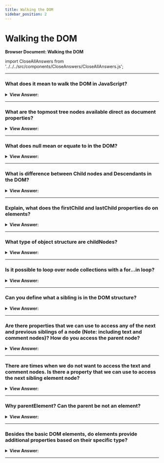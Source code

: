 ```yaml
---
title: Walking the DOM
sidebar_position: 2
---
```


# Walking the DOM

**Browser Document: Walking the DOM**

<head>
  <title>Walking the DOM - JavaScript Interview Questions & Answers</title>
  <meta charSet="utf-8" />
</head>

import CloseAllAnswers from '../../../src/components/CloseAnswers/CloseAllAnswers.js';

<CloseAllAnswers />

---

### What does it mean to walk the DOM in JavaScript?

<details>
  <summary><strong>View Answer:</strong></summary>
  <div>
  <div><strong>Interview Response:</strong> The DOM allows us to do anything with elements and their contents, but first we need to reach the corresponding DOM object. This step through process is commonly referred to as walking the DOM. All operations on the DOM start with the document object. That is the main “entry point” to DOM. From it we can access any node.
</div><br />
  <div><strong className="codeExample">Code Example:</strong><br /><br />

  <div></div>

```js
alert(document.documentElement); // alerts [object HTMLHtmlElement] <html> node
```

  </div>
  </div>
</details>

---

### What are the topmost tree nodes available direct as document properties?

<details>
  <summary><strong>View Answer:</strong></summary>
  <div>
  <div><strong>Interview Response:</strong> The topmost tree nodes are available directly as document properties including the html, body, and head nodes document nodes.</div><br />
  <div><strong>Technical Response:</strong> The topmost tree nodes are available directly as document properties including the html, body, and head nodes document nodes. The topmost document node is document.documentElement. That is the DOM node of the &#8249;html&#8250; tag. Another widely used DOM node is the &#8249;body&#8250; element – document.body. The &#8249;head&#8250; tag is available as document.head. Any node beyond are part of the body node.
  </div><br />
  <div><strong className="codeExample">Code Example:</strong><br /><br />

  <div></div>

```js
alert(document.documentElement); // alerts [object HTMLHtmlElement] <html> node
```

  </div>
  </div>
</details>

---

### What does null mean or equate to in the DOM?

<details>
  <summary><strong>View Answer:</strong></summary>
  <div>
  <div><strong>Interview Response:</strong> In the DOM, the null value means “doesn’t exist” or “no such node”. A script cannot access an element that does not exist at the moment of execution. In particular, if a script is inside &#8249;head&#8250;, then document.body is unavailable, because the browser did not read it yet.
</div><br />
  <div><strong className="codeExample">Code Example:</strong><br /><br />

  <div></div>

```html
<html>
  <head>
    <script>
      alert('From HEAD: ' + document.body); // null, there's no <body> yet
    </script>
  </head>

  <body>
    <script>
      alert('From BODY: ' + document.body); // HTMLBodyElement, now it exists
    </script>
  </body>
</html>
```

  </div>
  </div>
</details>

---

### What is difference between Child nodes and Descendants in the DOM?

<details>
  <summary><strong>View Answer:</strong></summary>
  <div>
  <div><strong>Interview Response:</strong> In the DOM, a child node is a direct child of the given parent. Descendants are all elements that are nested in the given one, including children, their children and so on.
</div>
  </div>
</details>

---

### Explain, what does the firstChild and lastChild properties do on elements?

<details>
  <summary><strong>View Answer:</strong></summary>
  <div>
  <div><strong>Interview Response:</strong> The firstChild and lastChild element properties give fast access to the first and last children of a parent element.</div><br />
  <div><strong>Technical Response:</strong> The firstChild and lastChild element properties give fast access to the first and last children of a parent element. Using the firstChild and lastChild are considered shorthand properties. The childNodes property can also be used to interact with the nodes using the bracket notation. There’s also a special function elem.hasChildNodes() to check whether there are any child nodes.
  </div><br />
  <div><strong className="codeExample">Code Example:</strong><br /><br />

  <div></div>

```js
elem.childNodes[0] === elem.firstChild; // true
elem.childNodes[elem.childNodes.length - 1] === elem.lastChild; // true
```

  </div>
  </div>
</details>

---

### What type of object structure are childNodes?

<details>
  <summary><strong>View Answer:</strong></summary>
  <div>
  <div><strong>Interview Response:</strong> Child nodes make of a structure that is like an Array. In simple terms, its a special array-like iterable object that we can loop over.</div><br />
  <div><strong>Technical Response:</strong> The childNodes looks like an array, but it is not an array, but rather a collection (a special array-like iterable object). This allows us to iterate over the childNodes using a for…of loop, which consequential. That is because it is iterable (provides the Symbol.iterator property, as required). Since, its an array like object we do not get all the benefits of arrays like the filter and map methods directly. However, there is a solution that we can use by invoking Array.from() and turning the childNodes into an array.
  </div><br />
  <div><strong className="codeExample">Code Example:</strong><br /><br />

  <div></div>

```js
for (let node of document.body.childNodes) {
  alert(node); // shows all nodes from the collection
}

// Doesn't work returns undefined
alert(document.body.childNodes.filter); // undefined (there's no filter method!)

// Solution: turn childNodes into an array
alert(Array.from(document.body.childNodes).filter); // function
```

  </div>
  </div>
</details>

---

### Is it possible to loop over node collections with a for…in loop?

<details>
  <summary><strong>View Answer:</strong></summary>
  <div>
  <div><strong>Interview Response:</strong> Yes, technically you can loop over collections with a for…in loop, but it is not recommended. The for..in loop iterates over all enumerable properties. And collections have some “extra” rarely used properties that we usually do not want to get like entries, forEach, and keys.
</div><br />
  <div><strong className="codeExample">Code Example:</strong><br /><br />

  <div></div>

```js
// shows 0, 1, length, item, values, forEach, and more.
for (let prop in document.body.childNodes) alert(prop);
```

  </div>
  </div>
</details>

---

### Can you define what a sibling is in the DOM structure?

<details>
  <summary><strong>View Answer:</strong></summary>
  <div>
  <div><strong>Interview Response:</strong> Siblings are nodes that are children of the same parent. An example of this is the head and body nodes that are siblings and both children of the html node. The &#8249;body>&#8250; is said to be the “next” or “right” sibling of &#8249;head&#8250;, and the &#8249;head&#8250; is said to be the “previous” or “left” sibling of &#8249;body&#8250;.
</div><br />
  <div><strong className="codeExample">Code Example:</strong><br /><br />

  <div></div>

```html
<html>
  <head>
    ...
  </head>
  <body>
    ...
  </body>
</html>
```

  </div>
  </div>
</details>

---

### Are there properties that we can use to access any of the next and previous siblings of a node (Note: including text and comment nodes)? How do you access the parent node?

<details>
  <summary><strong>View Answer:</strong></summary>
  <div>
  <div><strong>Interview Response:</strong> Yes, the next sibling can be accessed via the nextSibling property and the previous sibling node can be accessed via the previousSibling property. The parent node is accessed via the parentNode property. It should be noted that using these properties allows direct access to all nodes including the text and comment nodes.
</div><br />
  <div><strong className="codeExample">Code Example:</strong><br /><br />

  <div></div>

```js
// parent of <body> is <html>
alert(document.body.parentNode === document.documentElement); // true

// after <head> goes <body>
alert(document.head.nextSibling); // HTMLBodyElement

// before <body> goes <head>
alert(document.body.previousSibling); // HTMLHeadElement
```

  </div>
  </div>
</details>

---

### There are times when we do not want to access the text and comment nodes. Is there a property that we can use to access the next sibling element node?

<details>
  <summary><strong>View Answer:</strong></summary>
  <div>
  <div><strong>Interview Response:</strong> Yes when we are interested in only accessing element nodes. There are properties that serve that purpose for both the previous and the next sibling element nodes. For, the next sibling element node we can use nextElementSibling and the previous element node we use previousElementSibling. This is commonly referred to as element-only navigation.
</div>
  </div>
</details>

---

### Why parentElement? Can the parent be not an element?

<details>
  <summary><strong>View Answer:</strong></summary>
  <div>
  <div><strong>Interview Response:</strong> The parent may not be an element when we are calling parentElement on the document.documentElement which is the first node of the document. It will return null, but we can access it using the parentNode property as an alternative.</div><br />
  <div><strong>Technical Response:</strong> The parentElement property returns the “element” parent, while parentNode returns “any node” parent. These properties are usually the same: they both get the parent. With the one exception of document.documentElement that refers to the first node in the document where there is no parent element. The reason is that the root node document.documentElement &#8249;html&#8250; has document as its parent. But document is not an element node, so parentNode returns it and parentElement does not.
  </div><br />
  <div><strong className="codeExample">Code Example:</strong><br /><br />

  <div></div>

```js
alert(document.documentElement.parentNode); // document
alert(document.documentElement.parentElement); // null
```

  </div>
  </div>
</details>

---

### Besides the basic DOM elements, do elements provide additional properties based on their specific type?

<details>
  <summary><strong>View Answer:</strong></summary>
  <div>
  <div><strong>Interview Response:</strong> There are several DOM elements that provide additional properties. For example, the table element provides the row, caption, tBodies and other properties that we can access.</div><br />
  <div><strong>Technical Response:</strong> Certain types of DOM elements may provide additional properties, specific to their type, for convenience. A good example of this is table elements that provide table.rows, table.caption, table.tBodies, and additional properties that we can access. The table.rows property is a collection of &#8249;tr&#8250; elements of a table that we can modify via the DOM. We can highlight or change the text as an example. There are also additional navigation properties for HTML forms.
  </div><br />
  <div><strong className="codeExample">Code Example:</strong><br /><br />

  <div></div>

```html
<table id="table">
  <tr>
    <td>one</td>
    <td>two</td>
  </tr>
  <tr>
    <td>three</td>
    <td>four</td>
  </tr>
</table>

<script>
  // get td with "two" (first row, second column)
  let td = table.rows[0].cells[1];
  td.style.backgroundColor = 'red'; // highlight it
</script>
```

  </div>
  </div>
</details>

---
